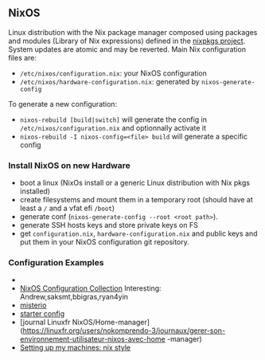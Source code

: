 ## NixOS
Linux distribution with the Nix package manager composed using packages and modules
(Library of Nix expressions) defined in the [nixpkgs project](https://github.com/NixOS/nixpkgs/).
System updates are atomic and may be reverted.
Main Nix configuration files are:
- `/etc/nixos/configuration.nix`: your NixOS configuration
- `/etc/nixos/hardware-configuration.nix`: generated by `nixos-generate-config`

To generate a new configuration:
- `nixos-rebuild [build|switch]` will generate the config in `/etc/nixos/configuration.nix`
  and optionnally activate it
- `nixos-rebuild -I nixos-config=<file> build` will generate a specific config

### Install NixOS on new Hardware
- boot a linux (NixOs install or a generic Linux distribution with Nix pkgs installed)
- create filesystems and mount them in a temporary root (should have at least
  a `/` and a vfat efi `/boot`)
- generate conf (`nixos-generate-config --root <root path>`).
- generate SSH hosts keys and store private keys on FS
- get `configuration.nix`, `hardware-configuration.nix` and public keys and
  put them in your NixOS configuration git repository.

### Configuration Examples
- [](https://github.com/sjau/nixos)
- [NixOS Configuration Collection](https://nixos.wiki/wiki/Configuration_Collection)
  Interesting: Andrew,saksmt,bbigras,ryan4yin
- [misterio](https://sr.ht/~misterio/nix-config/)
- [starter config](https://github.com/Misterio77/nix-starter-configs)
- [journal Linuxfr NixOS/Home-manager](https://linuxfr.org/users/nokomprendo-3/journaux/gerer-son-environnement-utilisateur-nixos-avec-home
-manager)
- [Setting up my machines: nix style](https://aldoborrero.com/posts/2023/01/15/setting-up-my-machines-nix-style/)
